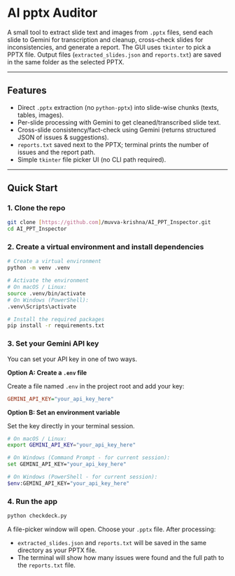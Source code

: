 # AI pptx Auditor

A small tool to extract slide text and images from `.pptx` files, send each slide to Gemini for transcription and cleanup, cross-check slides for inconsistencies, and generate a report. The GUI uses `tkinter` to pick a PPTX file. Output files (`extracted_slides.json` and `reports.txt`) are saved in the same folder as the selected PPTX.

---

## Features
- Direct `.pptx` extraction (no `python-pptx`) into slide-wise chunks (texts, tables, images).
- Per-slide processing with Gemini to get cleaned/transcribed slide text.
- Cross-slide consistency/fact-check using Gemini (returns structured JSON of issues & suggestions).
- `reports.txt` saved next to the PPTX; terminal prints the number of issues and the report path.
- Simple `tkinter` file picker UI (no CLI path required).

---

## Quick Start

### 1. Clone the repo
```bash
git clone [https://github.com]/muvva-krishna/AI_PPT_Inspector.git
cd AI_PPT_Inspector
```

### 2. Create a virtual environment and install dependencies
```bash
# Create a virtual environment
python -m venv .venv

# Activate the environment
# On macOS / Linux:
source .venv/bin/activate
# On Windows (PowerShell):
.venv\Scripts\activate

# Install the required packages
pip install -r requirements.txt
```

### 3. Set your Gemini API key
You can set your API key in one of two ways.

**Option A: Create a `.env` file**

Create a file named `.env` in the project root and add your key:
```ini
GEMINI_API_KEY="your_api_key_here"
```

**Option B: Set an environment variable**

Set the key directly in your terminal session.

```bash
# On macOS / Linux:
export GEMINI_API_KEY="your_api_key_here"

# On Windows (Command Prompt - for current session):
set GEMINI_API_KEY="your_api_key_here"

# On Windows (PowerShell - for current session):
$env:GEMINI_API_KEY="your_api_key_here"
```

### 4. Run the app
```bash
python checkdeck.py
```
A file-picker window will open. Choose your `.pptx` file. After processing:

- `extracted_slides.json` and `reports.txt` will be saved in the same directory as your PPTX file.
- The terminal will show how many issues were found and the full path to the `reports.txt` file.
